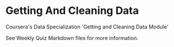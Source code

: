 # Getting And Cleaning Data
Coursera's Data Specialization 'Getting and Cleaning Data Module' 

See Weekly Quiz Markdown files for more information.
